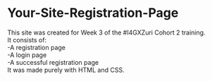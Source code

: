 # Your-Site-Registration-Page
This site was created for Week 3 of the #I4GXZuri Cohort 2 training.<br>
It consists of:<br>
-A registration page<br>
-A login page<br>
-A successful registration page<br>
It was made purely with HTML and CSS.
